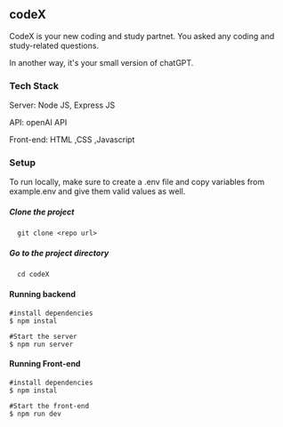 ## codeX

CodeX is your new coding and study partnet. You asked any coding and study-related questions.


In another way, it's your small version of chatGPT.

### Tech Stack
Server: Node JS, Express JS

API: openAI API

Front-end: HTML ,CSS ,Javascript

### Setup

To run  locally, make sure to create a .env file and copy variables from example.env and give them valid values as well.

##### Clone the project

```
  git clone <repo url>
 ```
##### Go to the project directory
```
  cd codeX
```
#### Running backend
```
#install dependencies
$ npm instal

#Start the server
$ npm run server
```

#### Running Front-end
```
#install dependencies
$ npm instal

#Start the front-end
$ npm run dev
```
